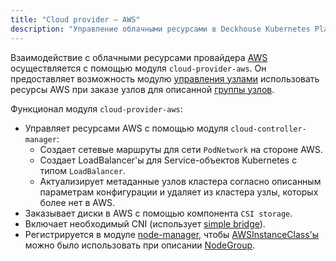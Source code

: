 ```yaml
---
title: "Cloud provider — AWS"
description: "Управление облачными ресурсами в Deckhouse Kubernetes Platform с помощью Amazon AWS."
---
```


Взаимодействие с облачными ресурсами провайдера [AWS](https://aws.amazon.com/) осуществляется с помощью модуля `cloud-provider-aws`. Он предоставляет возможность модулю [управления узлами](../../modules/node-manager/) использовать ресурсы AWS при заказе узлов для описанной [группы узлов](../../modules/node-manager/cr.html#nodegroup).

Функционал модуля `cloud-provider-aws`:
- Управляет ресурсами AWS с помощью модуля `cloud-controller-manager`:
  * Создает сетевые маршруты для сети `PodNetwork` на стороне AWS.
  * Создает LoadBalancer'ы для Service-объектов Kubernetes с типом `LoadBalancer`.
  * Актуализирует метаданные узлов кластера согласно описанным параметрам конфигурации и удаляет из кластера узлы, которых более нет в AWS.
- Заказывает диски в AWS с помощью компонента `CSI storage`.
- Включает необходимый CNI (использует [simple bridge](../../modules/cni-simple-bridge/)).
- Регистрируется в модуле [node-manager](../../modules/node-manager/), чтобы [AWSInstanceClass'ы](cr.html#awsinstanceclass) можно было использовать при описании [NodeGroup](../../modules/node-manager/cr.html#nodegroup).
